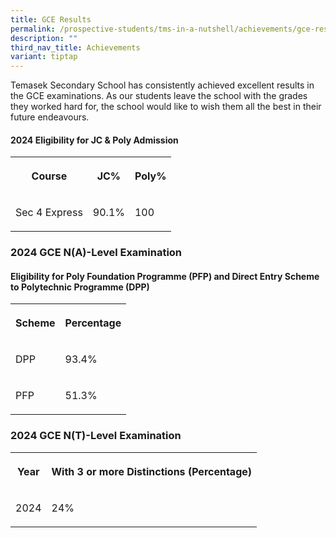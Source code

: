 ```yaml
---
title: GCE Results
permalink: /prospective-students/tms-in-a-nutshell/achievements/gce-results/
description: ""
third_nav_title: Achievements
variant: tiptap
---
```

<p>Temasek Secondary School has consistently achieved excellent results in
the GCE examinations. As our students leave the school with the grades
they worked hard for, the school would like to wish them all the best in
their future endeavours.</p>
<h4>2024 Eligibility for JC &amp; Poly Admission</h4>
<table style="minWidth: 75px">
<colgroup>
<col>
<col>
<col>
</colgroup>
<tbody>
<tr>
<th rowspan="1" colspan="1">
<p>Course</p>
</th>
<th rowspan="1" colspan="1">
<p>JC%</p>
</th>
<th rowspan="1" colspan="1">
<p>Poly%</p>
</th>
</tr>
<tr>
<td rowspan="2" colspan="1">
<p>Sec 4 Express</p>
</td>
<td rowspan="2" colspan="1">
<p>90.1%</p>
</td>
<td rowspan="2" colspan="1">
<p>100</p>
</td>
</tr>
<tr></tr>
</tbody>
</table>
<h3>2024 GCE N(A)-Level Examination</h3>
<h4>Eligibility for Poly Foundation Programme (PFP) and Direct Entry Scheme to Polytechnic Programme (DPP)</h4>
<table style="minWidth: 50px">
<colgroup>
<col>
<col>
</colgroup>
<tbody>
<tr>
<th rowspan="1" colspan="1">
<p>Scheme</p>
</th>
<th rowspan="1" colspan="1">
<p><strong>Percentage</strong>
</p>
</th>
</tr>
<tr>
<td rowspan="1" colspan="1">
<p>DPP</p>
</td>
<td rowspan="1" colspan="1">
<p>93.4%</p>
</td>
</tr>
<tr>
<td rowspan="1" colspan="1">
<p>PFP</p>
</td>
<td rowspan="1" colspan="1">
<p>51.3%</p>
</td>
</tr>
</tbody>
</table>
<h3>2024 GCE N(T)-Level Examination</h3>
<table style="minWidth: 50px">
<colgroup>
<col>
<col>
</colgroup>
<tbody>
<tr>
<th rowspan="1" colspan="1">
<p>Year</p>
</th>
<th rowspan="1" colspan="1">
<p><strong>With 3 or more Distinctions (Percentage)</strong>
</p>
</th>
</tr>
<tr>
<td rowspan="1" colspan="1">
<p>2024</p>
</td>
<td rowspan="1" colspan="1">
<p>24%</p>
</td>
</tr>
</tbody>
</table>
<p></p>